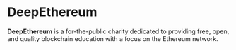 # DeepEthereum

**DeepEthereum** is a for-the-public charity dedicated to providing free, open, and quality blockchain education with a focus on the Ethereum network.